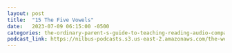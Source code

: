 ```yaml
---
layout: post
title:  "15 The Five Vowels"
date:   2023-07-09 06:15:00 -0500
categories: the-ordinary-parent-s-guide-to-teaching-reading-audio-companion-to-lessons-1-26
podcast_link: https://nilbus-podcasts.s3.us-east-2.amazonaws.com/the-well-trained-mind/The%20Ordinary%20Parent's%20Guide%20to%20Teaching%20Reading,%20audio%20companion%20to%20Lessons%201-26/15%20The%20Five%20Vowels.mp3
---
```

